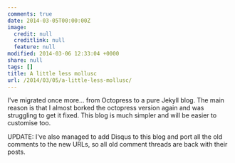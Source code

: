 ```yaml
---
comments: true
date: 2014-03-05T00:00:00Z
image:
  credit: null
  creditlink: null
  feature: null
modified: 2014-03-06 12:33:04 +0000
share: null
tags: []
title: A little less mollusc
url: /2014/03/05/a-little-less-mollusc/
---
```


I've migrated once more... from Octopress to a pure Jekyll blog.
The main reason is that I almost borked the octopress version again and 
was struggling to get it fixed. This blog is much simpler and will be easier to
customise too.

UPDATE: I've also managed to add Disqus to this blog and port all the old comments 
to the new URLs, so all old comment threads are back with their posts.
